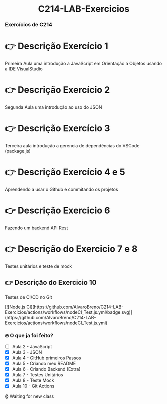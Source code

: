 <h1 align = "center"> C214-LAB-Exercicios </h1>

### Exercícios de C214
# :point_right: Descrição Exercício 1
<p>Primeira Aula uma introdução a JavaScript em Orientação á Objetos usando a IDE VisualStudio</p>

# :point_right: Descrição Exercício 2
<p>Segunda Aula uma introdução ao uso do JSON </p>

# 👉 Descrição Exercício 3
<p> Terceira aula introdução a gerencia de dependências do VSCode (package.js)</p>

# 👉 Descrição Exercício 4 e 5
<p> Aprendendo a usar o Github e commitando os projetos </p>

# 👉 Descrição Exercicio 6
<p> Fazendo um backend API Rest </p>

# 👉 Descrição do Exercicio 7 e 8
<p> Testes unitários e teste de mock </p>

## 👉 Descrição do Exercicio 10
<p> Testes de CI/CD no Git </p>
[![Node.js CI](https://github.com/AlvaroBreno/C214-LAB-Exercicios/actions/workflows/nodeCI_Test.js.yml/badge.svg)](https://github.com/AlvaroBreno/C214-LAB-Exercicios/actions/workflows/nodeCI_Test.js.yml)

### :fire: O que ja foi feito? 
- [ ] Aula 2 - JavaScript 
- [X] Aula 3 - JSON
- [X] Aula 4 - GitHub primeiros Passos
- [X] Aula 5 - Criando meu README
- [X] Aula 6 - Criando Backend (Extra)
- [X] Aula 7 - Testes Unitários
- [X] Aula 8 - Teste Mock
- [X] Aula 10 - Git Actions

:watch: Waiting for new class

